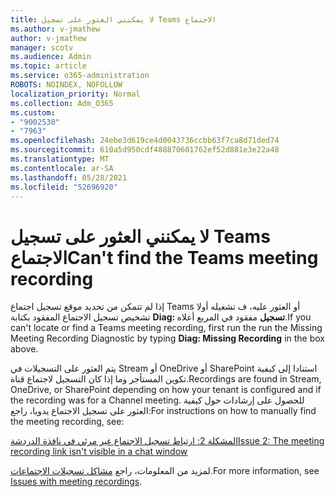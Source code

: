 ```yaml
---
title: لا يمكنني العثور على تسجيل Teams الاجتماع
ms.author: v-jmathew
author: v-jmathew
manager: scotv
ms.audience: Admin
ms.topic: article
ms.service: o365-administration
ROBOTS: NOINDEX, NOFOLLOW
localization_priority: Normal
ms.collection: Adm_O365
ms.custom:
- "9002530"
- "7963"
ms.openlocfilehash: 24ebe3d619ce4d0043736ccbb63f7ca8d71ded74
ms.sourcegitcommit: 610a5d950cdf488870601762ef52d881e3e22a48
ms.translationtype: MT
ms.contentlocale: ar-SA
ms.lasthandoff: 05/28/2021
ms.locfileid: "52696920"
---
```

# <a name="cant-find-the-teams-meeting-recording"></a><span data-ttu-id="2f264-102">لا يمكنني العثور على تسجيل Teams الاجتماع</span><span class="sxs-lookup"><span data-stu-id="2f264-102">Can't find the Teams meeting recording</span></span>

<span data-ttu-id="2f264-103">إذا لم تتمكن من تحديد موقع تسجيل اجتماع Teams أو العثور عليه، ف تشغيله أولا تشخيص تسجيل الاجتماع المفقود بكتابة **Diag: تسجيل** مفقود في المربع أعلاه.</span><span class="sxs-lookup"><span data-stu-id="2f264-103">If you can't locate or find a Teams meeting recording, first run the run the Missing Meeting Recording Diagnostic by typing **Diag: Missing Recording** in the box above.</span></span> 

<span data-ttu-id="2f264-104">يتم العثور على التسجيلات في Stream أو OneDrive أو SharePoint استنادا إلى كيفية تكوين المستأجر وما إذا كان التسجيل لاجتماع قناة.</span><span class="sxs-lookup"><span data-stu-id="2f264-104">Recordings are found in Stream, OneDrive, or SharePoint depending on how your tenant is configured and if the recording was for a Channel meeting.</span></span> <span data-ttu-id="2f264-105">للحصول على إرشادات حول كيفية العثور على تسجيل الاجتماع يدويا، راجع:</span><span class="sxs-lookup"><span data-stu-id="2f264-105">For instructions on how to manually find the meeting recording, see:</span></span> 

[<span data-ttu-id="2f264-106">المشكلة 2: ارتباط تسجيل الاجتماع غير مرئي في نافذة الدردشة</span><span class="sxs-lookup"><span data-stu-id="2f264-106">Issue 2: The meeting recording link isn't visible in a chat window</span></span>](/microsoftteams/troubleshoot/meetings/troubleshoot-meeting-recording-issues#issue-2-the-meeting-recording-link-isnt-visible-in-a-chat-window)

<span data-ttu-id="2f264-107">لمزيد من المعلومات، راجع [مشاكل تسجيلات الاجتماعات](/microsoftteams/troubleshoot/meetings/troubleshoot-meeting-recording-issues).</span><span class="sxs-lookup"><span data-stu-id="2f264-107">For more information, see [Issues with meeting recordings](/microsoftteams/troubleshoot/meetings/troubleshoot-meeting-recording-issues).</span></span>
